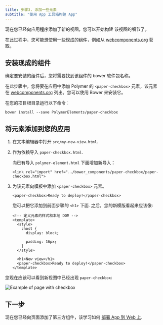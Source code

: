 ```yaml
---
title: 步骤3. 添加一些元素
subtitle: "使用 App 工具箱构建 App"
---
```


<!-- toc -->

现在您已经向应用程序添加了新的视图，您可以开始构建
该视图的细节了。

在此过程中，您可能想使用一些现成的组件，例如从 [webcomponents.org][webcomponents.org] 获取。


## 安装现成的组件

确定要安装的组件后，您将需要找到该组件的
bower 软件包名称。

在此步骤中，您将要在应用中添加 Polymer 的 `<paper-checkbox>` 元素，该元素在
[webcomponents.org][paper-checkbox] 列出。您可以使用 Bower 来安装它。

在您的项目根目录运行以下命令：

    bower install --save PolymerElements/paper-checkbox

## 将元素添加到您的应用

1.  在文本编辑器中打开 `src/my-new-view.html`.

1.  作为依赖导入 `paper-checkbox.html`.

    向已有导入 `polymer-element.html` 下面增加新导入：

    ```
    <link rel="import" href="../bower_components/paper-checkbox/paper-checkbox.html">
    ```

1.  为该元素向模板中添加 `<paper-checkbox>` 元素。

    ```
    <paper-checkbox>Ready to deploy!</paper-checkbox>
    ```

    您可以把它添加到前面步骤的 `<h1>` 下面. 之后，您的新模版看起来应该像:

    ```
    <!-- 定义元素的样式和本地 DOM -->
    <template>
      <style>
        :host {
          display: block;

          padding: 16px;
        }
      </style>

      <h1>New view</h1>
      <paper-checkbox>Ready to deploy!</paper-checkbox>
    </template>
    ```

您现在应该可以看到新视图中已经出现 `paper-checkbox`:

![Example of page with checkbox](/images/2.0/toolbox/starter-kit-checkbox.png)

## 下一步

现在您已经向页面添加了第三方组件，该学习如何
[部署 App 到 Web 上](deploy).

[bower]: http://bower.io/
[webcomponents.org]: https://www.webcomponents.org
[paper-checkbox]: https://www.webcomponents.org/element/PolymerElements/paper-checkbox
